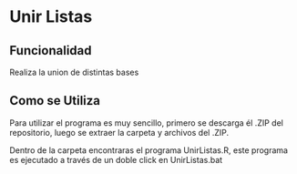 # Unir Listas

## Funcionalidad

Realiza la union de distintas bases

## Como se Utiliza

Para utilizar el programa es muy sencillo, primero se descarga él .ZIP del repositorio, luego se extraer la carpeta y archivos del .ZIP.

Dentro de la carpeta encontraras el programa UnirListas.R, este programa es ejecutado a través de un doble click en UnirListas.bat
